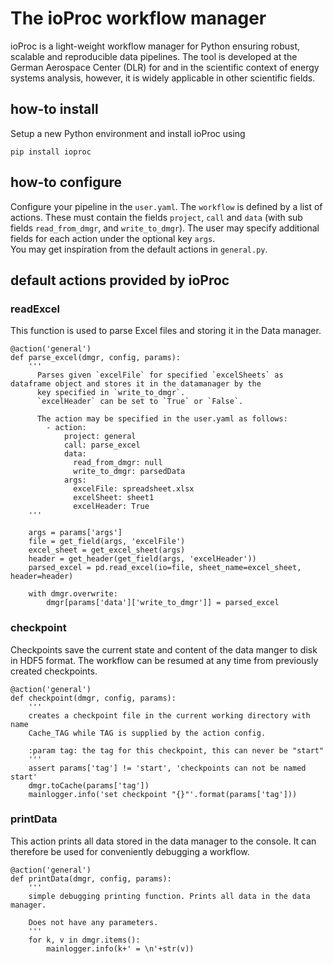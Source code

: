 # The ioProc workflow manager
ioProc is a light-weight workflow manager for Python ensuring robust, scalable and reproducible data pipelines. The tool is developed at the German Aerospace Center (DLR) for and in the scientific context of energy systems analysis, however, it is widely applicable in other scientific fields.

## how-to install
Setup a new Python environment and install ioProc using 

    pip install ioproc   

## how-to configure

Configure your pipeline in the `user.yaml`. The `workflow` is defined by a list of actions. These must
contain the fields `project`, `call` and `data` (with sub fields `read_from_dmgr`, and `write_to_dmgr`). The user
may specify additional fields for each action under the optional key `args`.  
You may get inspiration from the default actions in `general.py`.

## default actions provided by ioProc

### readExcel
This function is used to parse Excel files and storing it in the Data manager.
    
    @action('general')
    def parse_excel(dmgr, config, params):
        '''
          Parses given `excelFile` for specified `excelSheets` as dataframe object and stores it in the datamanager by the 
          key specified in `write_to_dmgr`.
          `excelHeader` can be set to `True` or `False`.
          
          The action may be specified in the user.yaml as follows:
            - action:
                project: general
                call: parse_excel
                data:
                  read_from_dmgr: null
                  write_to_dmgr: parsedData
                args:  
                  excelFile: spreadsheet.xlsx
                  excelSheet: sheet1
                  excelHeader: True
        '''
    
        args = params['args']
        file = get_field(args, 'excelFile')
        excel_sheet = get_excel_sheet(args)
        header = get_header(get_field(args, 'excelHeader'))
        parsed_excel = pd.read_excel(io=file, sheet_name=excel_sheet, header=header)
    
        with dmgr.overwrite:
            dmgr[params['data']['write_to_dmgr']] = parsed_excel

### checkpoint
Checkpoints save the current state and content of the data manger to disk in HDF5 format. The workflow can be resumed at any time from previously created checkpoints.

    @action('general')
    def checkpoint(dmgr, config, params):
        '''
        creates a checkpoint file in the current working directory with name
        Cache_TAG while TAG is supplied by the action config.
    
        :param tag: the tag for this checkpoint, this can never be "start"
        '''
        assert params['tag'] != 'start', 'checkpoints can not be named start'
        dmgr.toCache(params['tag'])
        mainlogger.info('set checkpoint "{}"'.format(params['tag']))

### printData
This action prints all data stored in the data manager to the console. It can therefore be used for conveniently debugging a workflow.

    @action('general')
    def printData(dmgr, config, params):
        '''
        simple debugging printing function. Prints all data in the data manager.
    
        Does not have any parameters.
        '''
        for k, v in dmgr.items():
            mainlogger.info(k+' = \n'+str(v))
